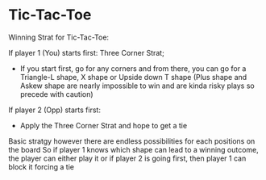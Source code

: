 # Tic-Tac-Toe

Winning Strat for Tic-Tac-Toe:

If player 1 (You) starts first:
Three Corner Strat;

- If you start first, go for any corners and from there, you can go for a Triangle-L shape, X shape or Upside down T shape (Plus shape and Askew shape are nearly impossible to win and are kinda risky plays so precede with caution)

If player 2 (Opp) starts first:

- Apply the Three Corner Strat and hope to get a tie

Basic stratgy however there are endless possibilities for each positions on the board
So if player 1 knows which shape can lead to a winning outcome, the player can either play it or if player 2 is going first, then player 1 can block it forcing a tie
